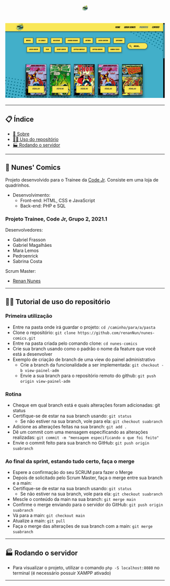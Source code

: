 <h1 align="center">
  <img src="./public/assets/logo.png" style="width: 20px">
</h1>

<h2 align="center">
    <img src="./public/img/preview/items-desktop.png" alt="preview">
</h2>

---

<h2>📋 Índice</h2>


<ul>
    <li><a href="#about">📖 Sobre</a></li>
    <li><a href="#repository">👨‍🏫 Uso do repositório</a></li>
    <li><a href="#run">🏭 Rodando o servidor</a></li>
    <!-- <li><a href="#preview">🔍 Preview</a></li> -->
</ul>


---

<h2 id="about">📖 Nunes' Comics</h2>

Projeto desenvolvido para o Trainee da [Code Jr](https://codejr.com.br/). Consiste em uma loja de quadrinhos.
- Desenvolvimento:
  - Front-end: HTML, CSS e JavaScript
  - Back-end: PHP e SQL


### Projeto Trainee, Code Jr, Grupo 2, 2021.1

Desenvolvedores:
- Gabriel Frasson
- Gabriel Magalhães
- Mara Lemos
- Pedroenrick
- Sabrina Costa


Scrum Master:

- [Renan Nunes](https://renannun.github.io/)

---

<h2 id="repository">👨‍🏫 Tutorial de uso do repositório</h2>

### Primeira utilização

- Entre na pasta onde irá guardar o projeto: `cd /caminho/para/a/pasta`
- Clone o repositório: `git clone https://github.com/renanNun/nunes-comics.git`
- Entre na pasta criada pelo comando clone: ``cd nunes-comics``
- Crie sua branch usando como o padrão o nome da feature que você está a desenvolver
- Exemplo de criação de branch de uma view do painel administrativo
  - Crie a branch da funcionalidade a ser implementada: `git checkout -b view-painel-adm`
  - Envie a sua branch para o repositório remoto do github: `git push origin view-painel-adm`


### Rotina

- Cheque em qual branch está e quais alterações foram adicionadas: git status
- Certifique-se de estar na sua branch usando: `git status`
  - Se não estiver na sua branch, vole para ela: `git checkout suabranch`
- Adicione as alterações feitas na sua branch: `git add .`
- Dê um commit com uma mensagem especificando as alterações realizadas: `git commit -m "mensagem especificando o que foi feito"`
- Envie o commit feito para sua branch no GitHub: `git push origin suabranch`


### Ao final da sprint, estando tudo certo, faça o merge

- Espere a confirmação do seu SCRUM para fazer o Merge
- Depois de solicitado pelo Scrum Master, faça o merge entre sua branch e a main:
- Certifique-se de estar na sua branch usando: `git status`
  - Se não estiver na sua branch, vole para ela: `git checkout suabranch`
- Mescle o conteúdo da main na sua branch: `git merge main`
- Confirme o merge enviando para o servidor do GitHub: `git push origin suabranch`
- Vá para a main: `git checkout main`
- Atualize a main: `git pull`
- Faça o merge das alterações de sua branch com a main: `git merge suabranch`

---

<h2 id="run">🏭 Rodando o servidor</h3>

- Para visualizar o projeto, utilizar o comando `php -S localhost:8080` no terminal (é necessário possuir XAMPP ativado)

---

<!-- <h2 id="preview">🔍 Preview</h2> -->

